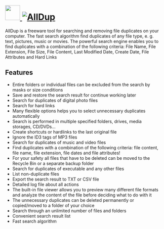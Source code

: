 # [<img src="https://cdn.jsdelivr.net/gh/chocolatey-community/chocolatey-coreteampackages@edba4a5849ff756e767cba86641bea97ff5721fe/icons/alldup.png" height="48" width="48" /> ![AllDup](https://img.shields.io/chocolatey/v/alldup.svg?label=AllDup&style=for-the-badge)](https://chocolatey.org/packages/alldup)


AllDup is a freeware tool for searching and removing file duplicates on your computer. The fast search algorithm find duplicates of any file type, e. g. text, pictures, music or movies. The powerful search engine enables you to find duplicates with a combination of the following criteria: File Name, File Extension, File Size, File Content, Last Modified Date, Create Date, File Attributes and Hard Links


## Features

- Entire folders or individual files can be excluded from the search by masks or size conditions
- Save and restore the search result for continue working later
- Search for duplicates of digital photo files
- Search for hard links
- Many flexible options helps you to select unnecessary duplicates automatically
- Search is performed in multiple specified folders, drives, media storages, CD/DVDs...
- Create shortcuts or hardlinks to the last original file
- Ignore the ID3 tags of MP3 files
- Search for duplicates of music and video files
- Find duplicates with a combination of the following criteria: file content, file name, file extension, file dates and file attributes!
- For your safety all files that have to be deleted can be moved to the Recycle Bin or a separate backup folder
- Search for duplicates of executable and any other files
- List non-duplicate files
- Export the search result to TXT or CSV file
- Detailed log file about all actions
- The built-in file viewer allows you to preview many different file formats and analyze the content of the file before deciding what to do with it
- The unnecessary duplicates can be deleted permanently or copied/moved to a folder of your choice
- Search through an unlimited number of files and folders
- Convenient search result list
- Fast search algorithm
